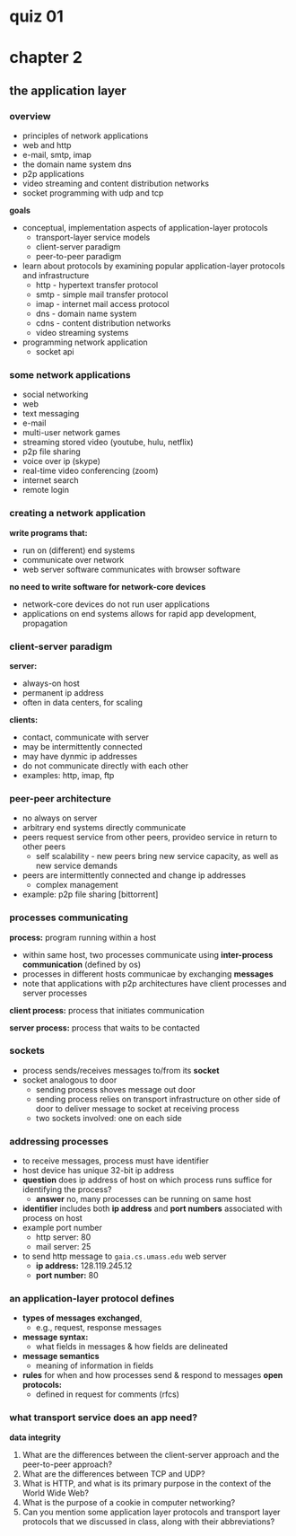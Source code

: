#  quiz 01

#  chapter 2

##  the application layer

###  overview
-  principles of network applications
-  web and http
-  e-mail, smtp, imap
-  the domain name system dns
-  p2p applications
-  video streaming and content distribution networks
-  socket programming with udp and tcp

**goals**
-  conceptual, implementation aspects of application-layer protocols
    +  transport-layer service models
    +  client-server paradigm
    +  peer-to-peer paradigm
-  learn about protocols by examining popular application-layer protocols and infrastructure
    +  http -  hypertext transfer protocol
    +  smtp -  simple mail transfer protocol
    +  imap -  internet mail access protocol
    +  dns -  domain name system
    +  cdns  -  content distribution networks
    +  video streaming systems
-  programming network application
    +  socket api

###  some network applications
-  social networking
-  web
-  text messaging
-  e-mail
-  multi-user network games
-  streaming stored video (youtube, hulu, netflix)
-  p2p file sharing
-  voice over ip (skype)
-  real-time video conferencing (zoom)
-  internet search
-  remote login

###  creating a network application
**write programs that:**
-  run on (different) end systems
-  communicate over network
-  web server software communicates with browser software

**no need to write software for network-core devices**
-  network-core devices do not run user applications
-  applications on end systems allows for rapid app development, propagation

###  client-server paradigm

**server:**
-  always-on host
-  permanent ip address
-  often in data centers, for scaling

**clients:**
-  contact, communicate with server
-  may be intermittently connected
-  may have dynmic ip addresses
-  do not communicate directly with each other
-  examples:  http, imap, ftp

###  peer-peer architecture
-  no always on server
-  arbitrary end systems directly communicate
-  peers request service from other peers, provideo service in return to other peers
    +  self scalability - new peers bring new service capacity, as well as new service demands
-  peers are intermittently connected and change ip addresses
    +  complex management
-  example:  p2p file sharing [bittorrent]

###  processes communicating
**process:**  program running within a host
-  within same host, two processes communicate using **inter-process communication** (defined by os)
-  processes in different hosts communicae by exchanging **messages**
-  note that applications with p2p architectures have client processes and server processes

**client process:** process that initiates communication

**server process:**  process that waits to be contacted

###  sockets 
-  process sends/receives messages to/from its **socket**
-  socket analogous to door
    +  sending process shoves message out door
    +  sending process relies on transport infrastructure on other side of door to deliver message to socket at receiving process
    +  two sockets involved:  one on each side

###  addressing processes
-  to receive messages, process must have identifier
-  host device has unique 32-bit ip address
-  **question**  does ip address of host on which process runs suffice for identifying the process?
    +  **answer**  no, many processes can be running  on same host
-  **identifier** includes both **ip address** and **port numbers** associated with process on host
-  example port number
    +  http server: 80
    + mail server: 25
-  to send http message to `gaia.cs.umass.edu` web server
    +  **ip address:**  128.119.245.12  
    +  **port number:** 80

###  an application-layer protocol defines
-  **types of messages exchanged**, 
    +  e.g., request, response messages
-  **message syntax:**
    +  what fields in messages & how fields are delineated
-  **message semantics**
    +  meaning of information in fields
-  **rules** for when and how processes send & respond to messages
**open protocols:**
    +  defined in request for comments (rfcs)

###  what transport service does an app need?

**data integrity**


1. What are the differences between the client-server approach and the
peer-to-peer approach?
2. What are the differences between TCP and UDP?
3. What is HTTP, and what is its primary purpose in the context of the
World Wide Web?
4. What is the purpose of a cookie in computer networking?
5. Can you mention some application layer protocols and transport
layer protocols that we discussed in class, along with their
abbreviations?